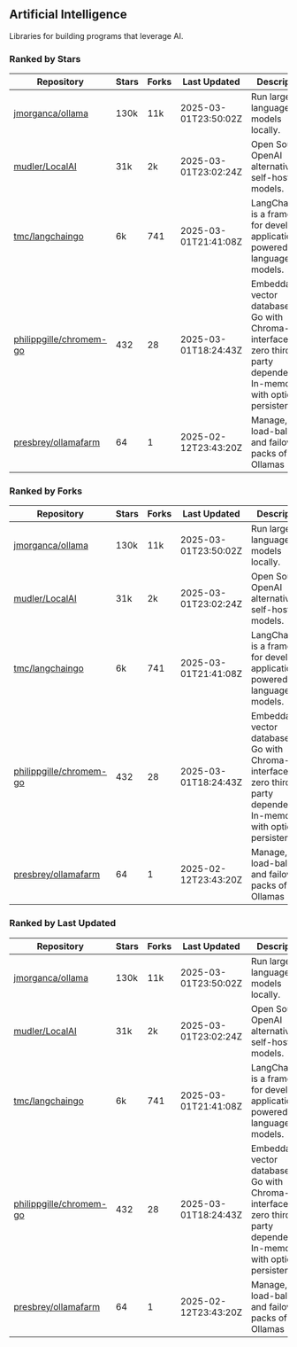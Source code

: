 ## Artificial Intelligence

Libraries for building programs that leverage AI.

### Ranked by Stars

| Repository | Stars | Forks | Last Updated | Description | 
|------------|-------|-------|--------------|-------------|
| [jmorganca/ollama](https://github.com/jmorganca/ollama) | 130k | 11k | 2025-03-01T23:50:02Z |  Run large language models locally. |
| [mudler/LocalAI](https://github.com/mudler/LocalAI) | 31k | 2k | 2025-03-01T23:02:24Z |  Open Source OpenAI alternative, self-host AI models. |
| [tmc/langchaingo](https://github.com/tmc/langchaingo) | 6k | 741 | 2025-03-01T21:41:08Z |  LangChainGo is a framework for developing applications powered by language models. |
| [philippgille/chromem-go](https://github.com/philippgille/chromem-go) | 432 | 28 | 2025-03-01T18:24:43Z |  Embeddable vector database for Go with Chroma-like interface and zero third-party dependencies. In-memory with optional persistence. |
| [presbrey/ollamafarm](https://github.com/presbrey/ollamafarm) | 64 | 1 | 2025-02-12T23:43:20Z |  Manage, load-balance, and failover packs of Ollamas |

### Ranked by Forks

| Repository | Stars | Forks | Last Updated | Description | 
|------------|-------|-------|--------------|-------------|
| [jmorganca/ollama](https://github.com/jmorganca/ollama) | 130k | 11k | 2025-03-01T23:50:02Z |  Run large language models locally. |
| [mudler/LocalAI](https://github.com/mudler/LocalAI) | 31k | 2k | 2025-03-01T23:02:24Z |  Open Source OpenAI alternative, self-host AI models. |
| [tmc/langchaingo](https://github.com/tmc/langchaingo) | 6k | 741 | 2025-03-01T21:41:08Z |  LangChainGo is a framework for developing applications powered by language models. |
| [philippgille/chromem-go](https://github.com/philippgille/chromem-go) | 432 | 28 | 2025-03-01T18:24:43Z |  Embeddable vector database for Go with Chroma-like interface and zero third-party dependencies. In-memory with optional persistence. |
| [presbrey/ollamafarm](https://github.com/presbrey/ollamafarm) | 64 | 1 | 2025-02-12T23:43:20Z |  Manage, load-balance, and failover packs of Ollamas |

### Ranked by Last Updated

| Repository | Stars | Forks | Last Updated | Description | 
|------------|-------|-------|--------------|-------------|
| [jmorganca/ollama](https://github.com/jmorganca/ollama) | 130k | 11k | 2025-03-01T23:50:02Z |  Run large language models locally. |
| [mudler/LocalAI](https://github.com/mudler/LocalAI) | 31k | 2k | 2025-03-01T23:02:24Z |  Open Source OpenAI alternative, self-host AI models. |
| [tmc/langchaingo](https://github.com/tmc/langchaingo) | 6k | 741 | 2025-03-01T21:41:08Z |  LangChainGo is a framework for developing applications powered by language models. |
| [philippgille/chromem-go](https://github.com/philippgille/chromem-go) | 432 | 28 | 2025-03-01T18:24:43Z |  Embeddable vector database for Go with Chroma-like interface and zero third-party dependencies. In-memory with optional persistence. |
| [presbrey/ollamafarm](https://github.com/presbrey/ollamafarm) | 64 | 1 | 2025-02-12T23:43:20Z |  Manage, load-balance, and failover packs of Ollamas |

